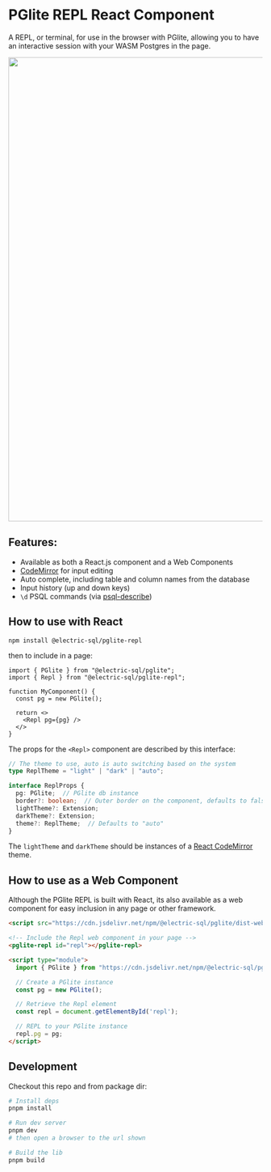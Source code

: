 # PGlite REPL React Component

A REPL, or terminal, for use in the browser with PGlite, allowing you to have an interactive session with your WASM Postgres in the page.

<img width="918" src="https://github.com/electric-sql/pglite/assets/31130/f7c9c2dd-4de8-4033-9905-9637ae998034">

## Features:

- Available as both a React.js component and a Web Components
- [CodeMirror](https://codemirror.net) for input editing
- Auto complete, including table and column names from the database
- Input history (up and down keys)
- `\d` PSQL commands (via [psql-describe](https://www.npmjs.com/package/psql-describe))

## How to use with React

```
npm install @electric-sql/pglite-repl
```

then to include in a page:

```tsx
import { PGlite } from "@electric-sql/pglite";
import { Repl } from "@electric-sql/pglite-repl";

function MyComponent() {
  const pg = new PGlite();

  return <>
    <Repl pg={pg} />
  </>
}
```

The props for the `<Repl>` component are described by this interface:

```ts
// The theme to use, auto is auto switching based on the system
type ReplTheme = "light" | "dark" | "auto";

interface ReplProps {
  pg: PGlite;  // PGlite db instance
  border?: boolean;  // Outer border on the component, defaults to false
  lightTheme?: Extension;
  darkTheme?: Extension;
  theme?: ReplTheme;  // Defaults to "auto"
}
```

The `lightTheme` and `darkTheme` should be instances of a [React CodeMirror](https://uiwjs.github.io/react-codemirror/) theme.

## How to use as a Web Component

Although the PGlite REPL is built with React, its also available as a web component for easy inclusion in any page or other framework.

```html
<script src="https://cdn.jsdelivr.net/npm/@electric-sql/pglite/dist-webcomponent/Repl.js" type="module"></script>

<!-- Include the Repl web component in your page -->
<pglite-repl id="repl"></pglite-repl>

<script type="module">
  import { PGlite } from "https://cdn.jsdelivr.net/npm/@electric-sql/pglite/dist/index.js";

  // Create a PGlite instance
  const pg = new PGlite();

  // Retrieve the Repl element
  const repl = document.getElementById('repl');

  // REPL to your PGlite instance
  repl.pg = pg;
</script>
```

## Development

Checkout this repo and from package dir:

```sh
# Install deps
pnpm install

# Run dev server
pnpm dev
# then open a browser to the url shown

# Build the lib
pnpm build
```

